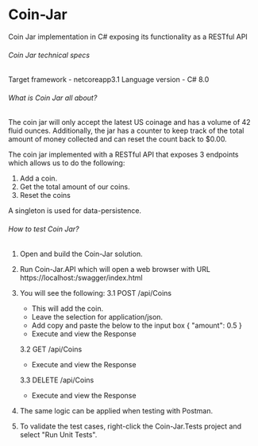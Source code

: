 # Coin-Jar

Coin Jar implementation in C# exposing its functionality as a RESTful API

###### Coin Jar technical specs

Target framework - netcoreapp3.1
Language version - C# 8.0

###### What is Coin Jar all about?

The coin jar will only accept the latest US coinage and has a volume of 42 fluid ounces. 
Additionally, the jar has a counter to keep track of the total amount of money collected and can reset the count back to $0.00.

The coin jar implemented with a RESTful API that exposes 3 endpoints which allows us to do the following:  

1. Add a coin. 
2. Get the total amount of our coins. 
3. Reset the coins

A singleton is used for data-persistence.

###### How to test Coin Jar?

1. Open and build the Coin-Jar solution.

2. Run Coin-Jar.API which will open a web browser with URL https://localhost:<port>/swagger/index.html

3. You will see the following:
   3.1 POST /api/Coins 

   - This will add the coin. 
   - Leave the selection for application/json.
   - Add copy and paste the below to the input box
     {
       "amount": 0.5
     }
   - Execute and view the Response

   3.2 GET /api/Coins

   - Execute and view the Response

   3.3 DELETE /api/Coins

   - Execute and view the Response

4. The same logic can be applied when testing with Postman.

5. To validate the test cases, right-click the Coin-Jar.Tests project and select "Run Unit Tests".